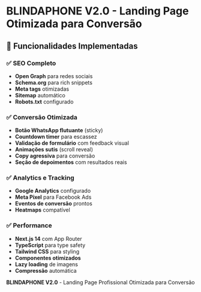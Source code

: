 # BLINDAPHONE V2.0 - Landing Page Otimizada para Conversão

## 🚀 Funcionalidades Implementadas

### ✅ SEO Completo
- **Open Graph** para redes sociais
- **Schema.org** para rich snippets
- **Meta tags** otimizadas
- **Sitemap** automático
- **Robots.txt** configurado

### ✅ Conversão Otimizada
- **Botão WhatsApp flutuante** (sticky)
- **Countdown timer** para escassez
- **Validação de formulário** com feedback visual
- **Animações sutis** (scroll reveal)
- **Copy agressiva** para conversão
- **Seção de depoimentos** com resultados reais

### ✅ Analytics e Tracking
- **Google Analytics** configurado
- **Meta Pixel** para Facebook Ads
- **Eventos de conversão** prontos
- **Heatmaps** compatível

### ✅ Performance
- **Next.js 14** com App Router
- **TypeScript** para type safety
- **Tailwind CSS** para styling
- **Componentes otimizados**
- **Lazy loading** de imagens
- **Compressão** automática


**BLINDAPHONE V2.0** - Landing Page Profissional Otimizada para Conversão
